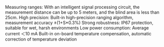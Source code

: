 Measuring ranges: With an intelligent signal processing circuit, the measurement distance can be up to 5 meters, and the blind area is less than 25cm.
High precision: Built-in high-precision ranging algorithm, measurement accuracy ±(1+S*0.3%)
Strong robustness: IP67 protection, suitable for wet, harsh environments
Low power consumption: Average current ＜10 mA
Built-in on-board temperature compensation, automatic correction of temperature deviation
